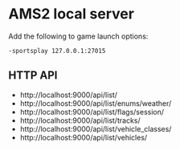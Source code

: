# AMS2 local server

Add the following to game launch options:

```
-sportsplay 127.0.0.1:27015
```

## HTTP API

* http://localhost:9000/api/list/
* http://localhost:9000/api/list/enums/weather/
* http://localhost:9000/api/list/flags/session/
* http://localhost:9000/api/list/tracks/
* http://localhost:9000/api/list/vehicle_classes/
* http://localhost:9000/api/list/vehicles/
